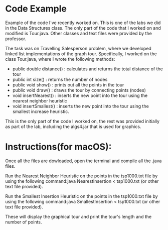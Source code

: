 # Code Example
Example of the code I've recently worked on. This is one of the labs we did in the Data Structures class. 
The only part of the code that I worked on and modified is Tour.java. Other classes and text files were provided by the professor. 

The task was on Travelling Salesperson problem, where we developed linked list implementations of the graph tour. 
Specifically, I worked on the class Tour.java, where I wrote the following methods: 
 - public double distance() : calculates and returns the total distance of the tour
 - public int size() : returns the number of nodes
 - public void show() : prints out all the points in the tour
 - public void draw() : draws the tour by connecting points (nodes)
 - void insertNearest() : inserts the new point into the tour using the nearest neighbor heuristic
 - void insertSmallest() : inserts the new point into the tour using the smallest increase heuristic. 

This is the only part of the code I worked on, the rest was provided initially as part of the lab, including the  algs4.jar  that is used for graphics. 

# Instructions(for macOS):
Once all the files are dowloaded, open the terminal and compile all the .java files. 

Run the Nearest Neighbor Heuristic on the points in the tsp1000.txt file by using the following command:java NearestInsertion < tsp1000.txt (or other text file provided).

Run the Smallest Insertion Heuristic on the points in the tsp1000.txt file by using the following command:java SmallestInsertion < tsp1000.txt (or other text file provided). 

These will display the graphical tour and print the tour's length and the number of points.

